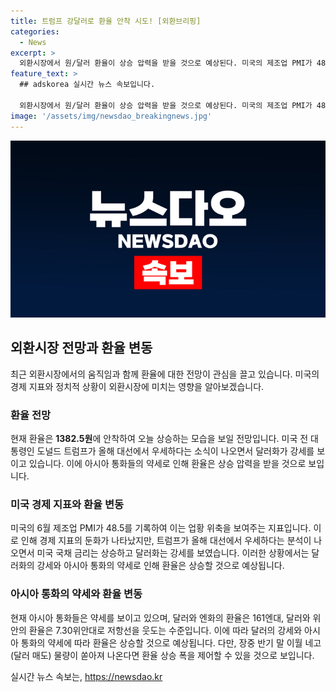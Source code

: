 ```yaml
---
title: 트럼프 강달러로 환율 안착 시도! [외환브리핑]
categories:
  - News
excerpt: >
  외환시장에서 원/달러 환율이 상승 압력을 받을 것으로 예상된다. 미국의 제조업 PMI가 48.5로 업황 위축이 심화되고, 도널드 트럼프의 재선 가능성 등에 따라 국채 금리와 달러가 상승하고 있다. 아시아 통화의 약세와 연동해 달러 강세가 이어지며, 환율에 상승 압력이 예상된다. 하지만 제롬 파월 미국 연방준비제도 의장의 연설과 반기 말 이월 네고 물량 등에 따라 시장의 관망세도 나타날 것으로 보인다.
feature_text: >
  ## adskorea 실시간 뉴스 속보입니다.

  외환시장에서 원/달러 환율이 상승 압력을 받을 것으로 예상된다. 미국의 제조업 PMI가 48.5로 업황 위축이 심화되고, 도널드 트럼프의 재선 가능성 등에 따라 국채 금리와 달러가 상승하고 있다. 아시아 통화의 약세와 연동해 달러 강세가 이어지며, 환율에 상승 압력이 예상된다. 하지만 제롬 파월 미국 연방준비제도 의장의 연설과 반기 말 이월 네고 물량 등에 따라 시장의 관망세도 나타날 것으로 보인다.
image: '/assets/img/newsdao_breakingnews.jpg'
---
```


<p><img src="/assets/img/newsdao_breakingnews.jpg" alt="adskorea 속보" /></p>

<h2 data-ke-size="size26">외환시장 전망과 환율 변동</h2>

<p data-ke-size="size16">최근 외환시장에서의 움직임과 함께 환율에 대한 전망이 관심을 끌고 있습니다. 미국의 경제 지표와 정치적 상황이 외환시장에 미치는 영향을 알아보겠습니다.</p>

<h3>환율 전망</h3>

<p data-ke-size="size16">현재 환율은 <b>1382.5원</b>에 안착하여 오늘 상승하는 모습을 보일 전망입니다. 미국 전 대통령인 도널드 트럼프가 올해 대선에서 우세하다는 소식이 나오면서 달러화가 강세를 보이고 있습니다. 이에 아시아 통화들의 약세로 인해 환율은 상승 압력을 받을 것으로 보입니다.</p>

<h3>미국 경제 지표와 환율 변동</h3>

<p data-ke-size="size16">미국의 6월 제조업 PMI가 48.5를 기록하여 이는 업황 위축을 보여주는 지표입니다. 이로 인해 경제 지표의 둔화가 나타났지만, 트럼프가 올해 대선에서 우세하다는 분석이 나오면서 미국 국채 금리는 상승하고 달러화는 강세를 보였습니다. 이러한 상황에서는 달러화의 강세와 아시아 통화의 약세로 인해 환율은 상승할 것으로 예상됩니다.</p>

<h3>아시아 통화의 약세와 환율 변동</h3>

<p data-ke-size="size16">현재 아시아 통화들은 약세를 보이고 있으며, 달러와 엔화의 환율은 161엔대, 달러와 위안의 환율은 7.30위안대로 저항선을 웃도는 수준입니다. 이에 따라 달러의 강세와 아시아 통화의 약세에 따라 환율은 상승할 것으로 예상됩니다. 다만, 장중 반기 말 이월 네고(달러 매도) 물량이 쏟아져 나온다면 환율 상승 폭을 제어할 수 있을 것으로 보입니다.</p>
실시간 뉴스 속보는, <a href="https://newsdao.kr" rel="dofollow">https://newsdao.kr</a>


